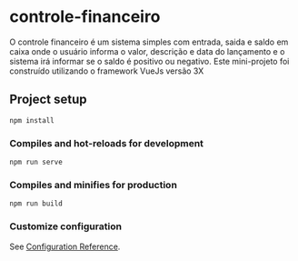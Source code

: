 # controle-financeiro

O controle financeiro é um sistema simples com entrada, saida e saldo em caixa onde o usuário informa o valor, descrição e data do lançamento e o sistema irá informar
se o saldo é positivo ou negativo.
Este mini-projeto foi construído utilizando o framework VueJs versão 3X

## Project setup
```
npm install
```

### Compiles and hot-reloads for development
```
npm run serve
```

### Compiles and minifies for production
```
npm run build
```

### Customize configuration
See [Configuration Reference](https://cli.vuejs.org/config/).
